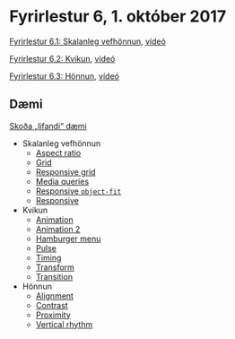 # Fyrirlestur 6, 1. október 2017

[Fyrirlestur 6.1: Skalanleg vefhönnun](06.1.responsive.md), [vídeó](https://youtu.be/2RHbdRjtU9w)

[Fyrirlestur 6.2: Kvikun](06.2.css.md), [vídeó](https://youtu.be/CKukcJtFFCQ)

[Fyrirlestur 6.3: Hönnun](06.3.css.md), [vídeó](https://youtu.be/IKBme7cJWFY)

## Dæmi

[Skoða „lifandi“ dæmi](https://vefforritun.github.io/vef1-2018/fyrirlestrar/06/)

* Skalanleg vefhönnun
  - [Aspect ratio](daemi/rwd/aspect-ratio.html)
  - [Grid](daemi/rwd/grid.html)
  - [Responsive grid](daemi/rwd/grid-rwd.html)
  - [Media queries](daemi/rwd/mq.html)
  - [Responsive `object-fit`](daemi/rwd/object-fit-rwd.html)
  - [Responsive](daemi/rwd/rwd.html)
* Kvikun
  - [Animation](daemi/animation/animation.html)
  - [Animation 2](daemi/animation/animation2.html)
  - [Hamburger menu](daemi/animation/hamburger.html)
  - [Pulse](daemi/animation/pulse.html)
  - [Timing](daemi/animation/timing.html)
  - [Transform](daemi/animation/transform.html)
  - [Transition](daemi/animation/transition.html)
* Hönnun
  - [Alignment](daemi/design/alignment.html)
  - [Contrast](daemi/design/contrast.html)
  - [Proximity](daemi/design/proximity.html)
  - [Vertical rhythm](daemi/design/vertical-rhythm.html)
